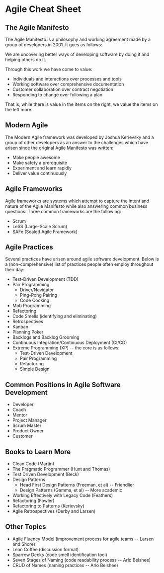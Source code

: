 # Agile Cheat Sheet #

## The Agile Manifesto ##

The Agile Manifesto is a philosophy and working agreement made by a group of developers in 2001. It goes as follows:

We are uncovering better ways of developing software by doing it and helping others do it.

Through this work we have come to value:

- Individuals and interactions over processes and tools
- Working software over comprehensive documentation
- Customer collaboration over contract negotiation
- Responding to change over following a plan

That is, while there is value in the items on the right, we value the items on the left more.

## Modern Agile ##

The Modern Agile framework was developed by Joshua Kerievsky and a group of other developers as an answer to the challenges which have arisen since the original Agile Manifesto was written:

- Make people awesome
- Make safety a prerequisite
- Experiment and learn rapidly
- Deliver value continuously

## Agile Frameworks ##

Agile frameworks are systems which attempt to capture the intent and nature of the Agile Manifesto while also answering common business questions.  Three common frameworks are the following:

- Scrum
- LeSS (Large-Scale Scrum)
- SAFe (Scaled Agile Framework)

## Agile Practices ##

Several practices have arisen around agile software development. Below is a (non-comprehensive) list of practices people often employ throughout their day:

- Test-Driven Development (TDD)
- Pair Programming
    - Driver/Navigator
    - Ping-Pong Pairing
    - Code Cooking
- Mob Programming
- Refactoring
- Code Smells (identifying and eliminating)
- Retrospectives
- Kanban
- Planning Poker
- Backlogs and Backlog Grooming
- Continuous Integration/Continuous Deployment (CI/CD)
- Extreme Programming (XP) -- the core is as follows:
    - Test-Driven Development
    - Pair Programming
    - Refactoring
    - Simple Design

## Common Positions in Agile Software Development ##

- Developer
- Coach
- Mentor
- Project Manager
- Scrum Master
- Product Owner
- Customer

## Books to Learn More ##

- Clean Code (Martin)
- The Pragmatic Programmer (Hunt and Thomas)
- Test Driven Development (Beck)
- Design Patterns
    - Head First Design Patterns (Freeman, et al) -- Friendlier
    - Design Patterns (Gamma, et al) -- More academic
- Working Effectively with Legacy Code (Feathers)
- Refactoring (Fowler)
- Refactoring to Patterns (Kerievsky)
- Agile Retrospectives (Derby and Larsen)

## Other Topics ##

- Agile Fluency Model (improvement process for agile teams -- Larsen and Shore)
- Lean Coffee (discussion format)
- Sparrow Decks (code smell identification tool)
- Seven Stages of Naming (code readability process -- Arlo Belshee)
- CRUD of Names (naming practices -- Arlo Belshee)